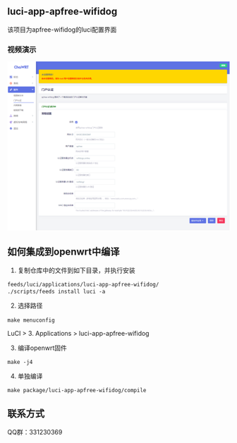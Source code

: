 ## luci-app-apfree-wifidog

该项目为apfree-wifidog的luci配置界面

### 视频演示

<div align="center">
<a href="https://www.bilibili.com/video/BV18m411d7Yj/?vd_source=b303f6e8e0ed18809d8752d41ab1de7d">
	<img width="972" alt="luci-app-apfree-wifidog_intro_video" src="luci-app-apfree-wifidog_intro.png">
</a>
</div>

## 如何集成到openwrt中编译

1. 复制仓库中的文件到如下目录，并执行安装

```
feeds/luci/applications/luci-app-apfree-wifidog/
./scripts/feeds install luci -a
```

2. 选择路径

`make menuconfig`

LuCI > 3. Applications > luci-app-apfree-wifidog

3. 编译openwrt固件

```
make -j4
```

4. 单独编译

```
make package/luci-app-apfree-wifidog/compile
```

## 联系方式

QQ群：331230369 
